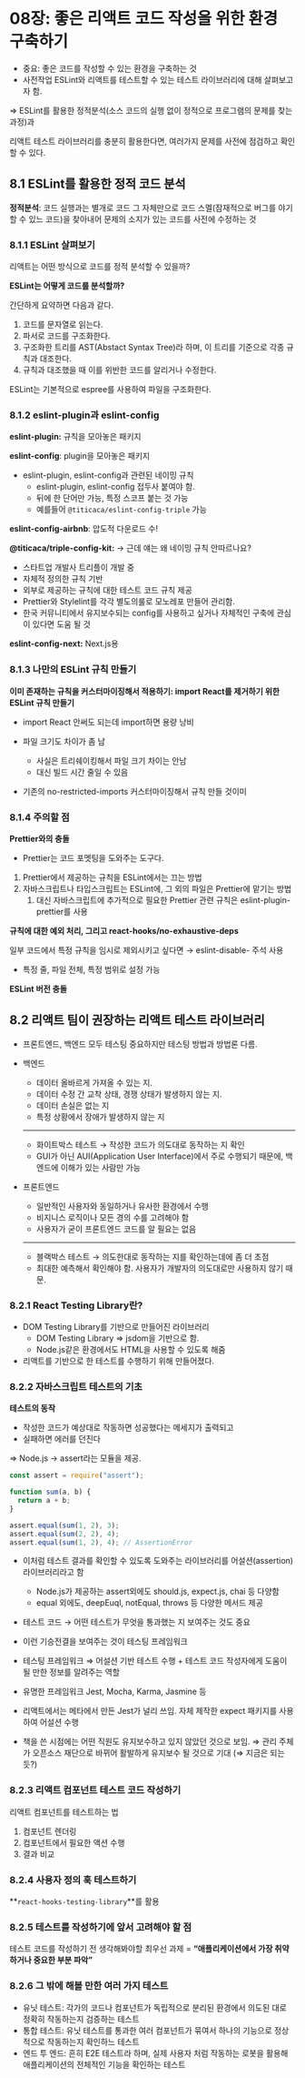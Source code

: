 # 08장: 좋은 리액트 코드 작성을 위한 환경 구축하기

- 중요: 좋은 코드를 작성할 수 있는 환경을 구축하는 것
- 사전작업 ESLint와 리액트를 테스트할 수 있는 테스트 라이브러리에 대해 살펴보고자 함.

⇒ ESLint를 활용한 정적분석(소스 코드의 실행 없이 정적으로 프로그램의 문제를 찾는 과정)과

리액트 테스트 라이브러리를 충분히 활용한다면, 여러가지 문제를 사전에 점검하고 확인할 수 있다.

## 8.1 ESLint를 활용한 정적 코드 분석

**정적분석**: 코드 실행과는 별개로 코드 그 자체만으로 코드 스멜(잠재적으로 버그를 야기할 수 있느 코드)을 찾아내어 문제의 소지가 있는 코드를 사전에 수정하는 것

### 8.1.1 ESLint 살펴보기

리액트는 어떤 방식으로 코드를 정적 분석할 수 있을까?

**ESLint는 어떻게 코드를 분석할까?**

간단하게 요약하면 다음과 같다.

1. 코드를 문자열로 읽는다.
2. 파서로 코드를 구조화한다.
3. 구조화한 트리를 AST(Abstact Syntax Tree)라 하며, 이 트리를 기준으로 각종 규칙과 대조한다.
4. 규칙과 대조했을 때 이를 위반한 코드를 알리거나 수정한다.

ESLint는 기본적으로 espree를 사용하여 파일을 구조화한다.

### 8.1.2 eslint-plugin과 eslint-config

**eslint-plugin:** 규칙을 모아놓은 패키지

**eslint-config**: plugin을 모아놓은 패키지

- eslint-plugin, eslint-config과 관련된 네이밍 규칙
  - eslint-plugin, eslint-config 접두사 붙여야 함.
  - 뒤에 한 단어만 가능, 특정 스코프 붙는 것 가능
  - 예를들어 `@titicaca/eslint-config-triple` 가능

**eslint-config-airbnb**: 압도적 다운로드 수!

**@titicaca/triple-config-kit:** → 근데 얘는 왜 네이밍 규칙 안따르나요?

- 스타트업 개발사 트리플이 개발 중
- 자체적 정의한 규칙 기반
- 외부로 제공하는 규칙에 대한 테스트 코드 규칙 제공
- Prettier와 Stylelint를 각각 별도의룰로 모노레포 만들어 관리함.
- 한국 커뮤니티에서 유지보수되는 config를 사용하고 싶거나 자체적인 구축에 관심이 있다면 도움 될 것

**eslint-config-next:** Next.js용

### 8.1.3 나만의 ESLint 규칙 만들기

**이미 존재하는 규칙을 커스터마이징해서 적용하기: import React를 제거하기 위한 ESLint 규칙 만들기**

- import React 안써도 되는데 import하면 용량 낭비
- 파일 크기도 차이가 좀 남

  - 사실은 트리쉐이킹해서 파일 크기 차이는 안남
  - 대신 빌드 시간 줄일 수 있음

- 기존의 no-restricted-imports 커스터마이징해서 규칙 만들 것이미

### 8.1.4 주의할 점

**Prettier와의 충돌**

- Prettier는 코드 포멧팅을 도와주는 도구다.

1. Prettier에서 제공하는 규칙을 ESLint에서는 끄는 방법
2. 자바스크립트나 타입스크립트는 ESLint에, 그 외의 파일은 Prettier에 맡기는 방법
   1. 대신 자바스크립트에 추가적으로 필요한 Prettier 관련 규칙은 eslint-plugin-prettier를 사용

**규칙에 대한 예외 처리, 그리고 react-hooks/no-exhaustive-deps**

일부 코드에서 특정 규칙을 임시로 제외시키고 싶다면 → eslint-disable- 주석 사용

- 특정 줄, 파일 전체, 특정 범위로 설정 가능

**ESLint 버전 충돌**

## 8.2 리액트 팀이 권장하는 리액트 테스트 라이브러리

- 프론트엔드, 백엔드 모두 테스팅 중요하지만 테스팅 방법과 방법론 다름.

- 백엔드

  - 데이터 올바르게 가져올 수 있는 지.
  - 데이터 수정 간 교착 상태, 경쟁 상태가 발생하지 않는 지.
  - 데이터 손실은 없는 지
  - 특정 상황에서 장애가 발생하지 않는 지

  ***

  - 화이트박스 테스트 → 작성한 코드가 의도대로 동작하는 지 확인
  - GUI가 아닌 AUI(Application User Interface)에서 주로 수행되기 때문에, 백엔드에 이해가 있는 사람만 가능

- 프론트엔드
  - 일반적인 사용자와 동일하거나 유사한 환경에서 수행
  - 비지니스 로직이나 모든 경의 수를 고려해야 함
  - 사용자가 굳이 프론트엔드 코드를 알 필요는 없음
  ***
  - 블랙박스 테스트 → 의도한대로 동작하는 지를 확인하는데에 좀 더 초점
  - 최대한 예측해서 확인해야 함. 사용자가 개발자의 의도대로만 사용하지 않기 때문.

### 8.2.1 React Testing Library란?

- DOM Testing Library를 기반으로 만들어진 라이브러리
  - DOM Testing Library ⇒ jsdom을 기반으로 함.
  - Node.js같은 환경에서도 HTML을 사용할 수 있도록 해줌
- 리액트를 기반으로 한 테스트를 수행하기 위해 만들어졌다.

### 8.2.2 자바스크립트 테스트의 기초

**테스트의 동작**

- 작성한 코드가 예상대로 작동하면 성공했다는 메세지가 출력되고
- 실패하면 에러를 던진다

⇒ Node.js → assert라는 모듈을 제공.

```jsx
const assert = require("assert");

function sum(a, b) {
  return a + b;
}

assert.equal(sum(1, 2), 3);
assert.equal(sum(2, 2), 4);
assert.equal(sum(1, 2), 4); // AssertionError
```

- 이처럼 테스트 결과를 확인할 수 있도록 도와주는 라이브러리를 어설션(assertion) 라이브러리라고 함

  - Node.js가 제공하는 assert외에도 should.js, expect.js, chai 등 다양함
  - equal 외에도, deepEuql, notEqual, throws 등 다양한 메서드 제공

- 테스트 코드 → 어떤 테스트가 무엇을 통과했는 지 보여주는 것도 중요
- 이런 기승전결을 보여주는 것이 테스팅 프레임워크

- 테스팅 프레임워크 ⇒ 어설션 기반 테스트 수행 + 테스트 코드 작성자에게 도움이 될 만한 정보를 알려주는 역할
- 유명한 프레임워크 Jest, Mocha, Karma, Jasmine 등

- 리액트에서는 메타에서 만든 Jest가 널리 쓰임. 자체 제작한 expect 패키지를 사용하여 어설션 수행
- 책을 쓴 시점에는 어떤 직원도 유지보수하고 있지 않았던 것으로 보임.
  ⇒ 관리 주체가 오픈소스 재단으로 바뀌어 활발하게 유지보수 될 것으로 기대 (⇒ 지금은 되는 듯?)

### 8.2.3 리액트 컴포넌트 테스트 코드 작성하기

리액트 컴포넌트를 테스트하는 법

1. 컴포넌트 렌더링
2. 컴포넌트에서 필요한 액션 수행
3. 결과 비교

### 8.2.4 사용자 정의 훅 테스트하기

**`react-hooks-testing-library`**를 활용

### 8.2.5 테스트를 작성하기에 앞서 고려해야 할 점

테스트 코드를 작성하기 전 생각해봐야할 최우선 과제 = **“애플리케이션에서 가장 취약하거나 중요한 부분 파악”**

### 8.2.6 그 밖에 해볼 만한 여러 가지 테스트

- 유닛 테스트: 각가의 코드나 컴포넌트가 독립적으로 분리된 환경에서 의도된 대로 정확히 작동하는지 검증하는 테스트
- 통합 테스트: 유닛 테스트를 통과한 여러 컴포넌트가 묶여서 하나의 기능으로 정상적으로 작동하는지 확인하느 테스트
- 엔드 투 엔드: 흔히 E2E 테스트라 하며, 실제 사용자 처럼 작동하는 로봇을 활용해 애플리케이션의 전체적인 기능을 확인하는 테스트
